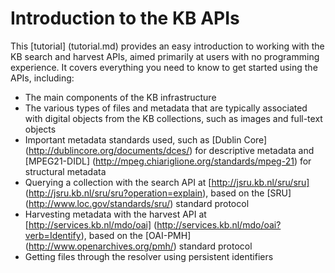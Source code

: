 # Introduction to the KB APIs

This [tutorial] (tutorial.md) provides an easy introduction to working with the KB search and harvest APIs, aimed primarily at users with no programming experience. It covers everything you need to know to get started using the APIs, including:

- The main components of the KB infrastructure 
- The various types of files and metadata that are typically associated with digital objects from the KB collections, such as images and full-text objects
- Important metadata standards used, such as [Dublin Core] (http://dublincore.org/documents/dces/) for descriptive metadata and [MPEG21-DIDL] (http://mpeg.chiariglione.org/standards/mpeg-21) for structural metadata
- Querying a collection with the search API at [http://jsru.kb.nl/sru/sru] (http://jsru.kb.nl/sru/sru?operation=explain), based on the [SRU] (<http://www.loc.gov/standards/sru/>) standard protocol
- Harvesting metadata with the harvest API at [http://services.kb.nl/mdo/oai] (http://services.kb.nl/mdo/oai?verb=Identify), based on the [OAI-PMH] (http://www.openarchives.org/pmh/) standard protocol
- Getting files through the resolver using persistent identifiers
